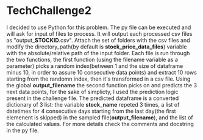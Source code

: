 # TechChallenge2
I decided to use Python for this problem. The py file can be executed and will ask for input of files to process.
It will output each processed csv files as "output_**STOCKID**.csv". Attach the set of folders with the csv files and modify
the directory_path(by default is **stock_price_data_files**) variable with the absolute/relative path of the input folder.
Each file is run through the two functions, the first function (using the filename variable as a parameter) picks a random 
index(between 1 and the size of dataframe minus 10, in order to assure 10 consecutive data points) and extract 10 rows 
starting from the randomn index, then it's transformed in a csv file. Using the global **output_filename** the second function
picks on and predicts the 3 next data points, for the sake of simplicty, I used the prediction logic present in the challenge 
file. The predicted dataframe is a converted dictionary of 3 list: the variable **stock_name** repeted 3 times, a list of datetimes
for 4 consecutive days starting from the last day(the first elemenent is skipped) in the sampled file(**output_filename**), and the 
list of the calculated values. For more details check the comments and docstring in the py file.
